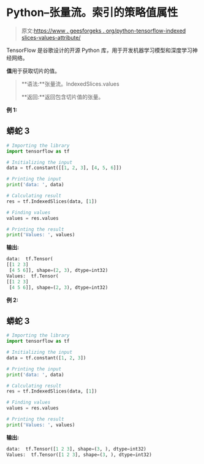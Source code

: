# Python–张量流。索引的策略值属性

> 原文:[https://www . geesforgeks . org/python-tensorflow-indexed slices-values-attribute/](https://www.geeksforgeeks.org/python-tensorflow-indexedslices-values-attribute/)

TensorFlow 是谷歌设计的开源 Python 库，用于开发机器学习模型和深度学习神经网络。

**值**用于获取切片的值。

> **语法:**张量流。IndexedSlices.values
> 
> **返回:**返回包含切片值的张量。

**例 1:**

## 蟒蛇 3

```py
# Importing the library
import tensorflow as tf

# Initializing the input
data = tf.constant([[1, 2, 3], [4, 5, 6]])

# Printing the input
print('data: ', data)

# Calculating result
res = tf.IndexedSlices(data, [1])

# Finding values
values = res.values

# Printing the result
print('Values: ', values)
```

**输出:**

```py
data:  tf.Tensor(
[[1 2 3]
 [4 5 6]], shape=(2, 3), dtype=int32)
Values:  tf.Tensor(
[[1 2 3]
 [4 5 6]], shape=(2, 3), dtype=int32)

```

**例 2:**

## 蟒蛇 3

```py
# Importing the library
import tensorflow as tf

# Initializing the input
data = tf.constant([1, 2, 3])

# Printing the input
print('data: ', data)

# Calculating result
res = tf.IndexedSlices(data, [1])

# Finding values
values = res.values

# Printing the result
print('Values: ', values)
```

**输出:**

```py
data:  tf.Tensor([1 2 3], shape=(3, ), dtype=int32)
Values:  tf.Tensor([1 2 3], shape=(3, ), dtype=int32)

```